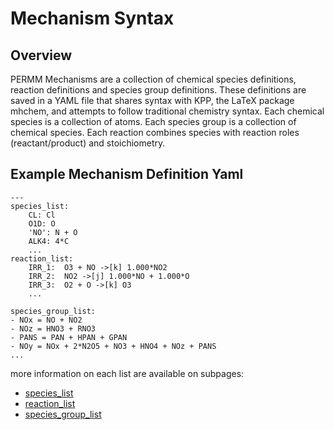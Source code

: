 # Mechanism Syntax #
## Overview ##
PERMM Mechanisms are a collection of chemical species definitions, reaction definitions and species group definitions.  These definitions are saved in a YAML file that shares syntax with KPP, the LaTeX package mhchem, and attempts to follow traditional chemistry syntax.  Each chemical species is a collection of atoms.  Each species group is a collection of chemical species. Each reaction combines species with reaction roles (reactant/product) and stoichiometry.  

 
## Example Mechanism Definition Yaml ##
```
---
species_list:
    CL: Cl
    O1D: O
    'NO': N + O
    ALK4: 4*C
    ...
reaction_list:
    IRR_1:  O3 + NO ->[k] 1.000*NO2
    IRR_2:  NO2 ->[j] 1.000*NO + 1.000*O
    IRR_3:  O2 + O ->[k] O3
    ...

species_group_list:
- NOx = NO + NO2
- NOz = HNO3 + RNO3
- PANS = PAN + HPAN + GPAN
- NOy = NOx + 2*N2O5 + NO3 + HNO4 + NOz + PANS
...
```

more information on each list are available on subpages:
 - [species_list](SyntaxSpeciesList.md)
 - [reaction_list](SyntaxReactionList.md)
 - [species_group_list](SyntaxSpeciesGroupList.md)
